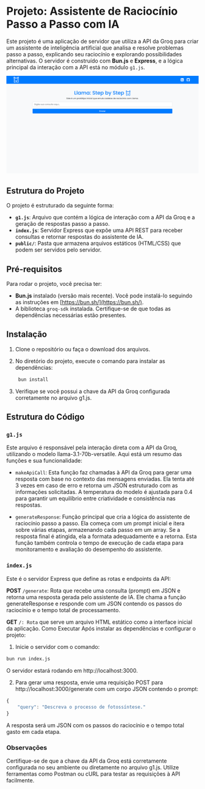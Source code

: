 # Projeto: Assistente de Raciocínio Passo a Passo com IA

Este projeto é uma aplicação de servidor que utiliza a API da Groq para criar um assistente de inteligência artificial que analisa e resolve problemas passo a passo, explicando seu raciocínio e explorando possibilidades alternativas. O servidor é construído com **Bun.js** e **Express**, e a lógica principal da interação com a API está no módulo `g1.js`.

![alt text](./public/image/image.png)

## Estrutura do Projeto

O projeto é estruturado da seguinte forma:

- **`g1.js`**: Arquivo que contém a lógica de interação com a API da Groq e a geração de respostas passo a passo.
- **`index.js`**: Servidor Express que expõe uma API REST para receber consultas e retornar respostas do assistente de IA.
- **`public/`**: Pasta que armazena arquivos estáticos (HTML/CSS) que podem ser servidos pelo servidor.

## Pré-requisitos

Para rodar o projeto, você precisa ter:

- **Bun.js** instalado (versão mais recente). Você pode instalá-lo seguindo as instruções em [https://bun.sh/](https://bun.sh/).
- A biblioteca `groq-sdk` instalada. Certifique-se de que todas as dependências necessárias estão presentes.

## Instalação

1. Clone o repositório ou faça o download dos arquivos.
2. No diretório do projeto, execute o comando para instalar as dependências:

   ```bash
    bun install
   ```

3. Verifique se você possui a chave da API da Groq configurada corretamente no arquivo g1.js.

## Estrutura do Código

### `g1.js`

Este arquivo é responsável pela interação direta com a API da Groq, utilizando o modelo llama-3.1-70b-versatile. Aqui está um resumo das funções e sua funcionalidade:

* `makeApiCall`: Esta função faz chamadas à API da Groq para gerar uma resposta com base no contexto das mensagens enviadas. Ela tenta até 3 vezes em caso de erro e retorna um JSON estruturado com as informações solicitadas. A temperatura do modelo é ajustada para 0.4 para garantir um equilíbrio entre criatividade e consistência nas respostas.

* `generateResponse`: Função principal que cria a lógica do assistente de raciocínio passo a passo. Ela começa com um prompt inicial e itera sobre várias etapas, armazenando cada passo em um array. Se a resposta final é atingida, ela a formata adequadamente e a retorna. Esta função também controla o tempo de execução de cada etapa para monitoramento e avaliação do desempenho do assistente.

### `index.js`
Este é o servidor Express que define as rotas e endpoints da API:

**POST** `/generate`: Rota que recebe uma consulta (prompt) em JSON e retorna uma resposta gerada pelo assistente de IA. Ele chama a função generateResponse e responde com um JSON contendo os passos do raciocínio e o tempo total de processamento.

**GET** `/: Rota` que serve um arquivo HTML estático como a interface inicial da aplicação.
Como Executar
Após instalar as dependências e configurar o projeto:

1. Inicie o servidor com o comando:

```bash
bun run index.js
```

O servidor estará rodando em http://localhost:3000.

2. Para gerar uma resposta, envie uma requisição POST para http://localhost:3000/generate com um corpo JSON contendo o prompt:

```javascript
{
    "query": "Descreva o processo de fotossíntese."
}
```

A resposta será um JSON com os passos do raciocínio e o tempo total gasto em cada etapa.

### Observações
Certifique-se de que a chave da API da Groq está corretamente configurada no seu ambiente ou diretamente no arquivo g1.js.
Utilize ferramentas como Postman ou cURL para testar as requisições à API facilmente.